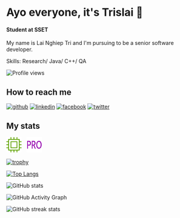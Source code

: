# Ayo everyone, it's Trislai 👋
#### Student at SSET
My name is Lai Nghiep Tri and I'm pursuing to be a senior software developer.

Skills: Research/ Java/ C++/ QA

![Profile views](https://gpvc.arturio.dev/Tri-Lai)  

## How to reach me
[<img src='https://cdn.jsdelivr.net/npm/simple-icons@3.0.1/icons/github.svg' alt='github' height='40'>](https://github.com/Tri-Lai)  [<img src='https://cdn.jsdelivr.net/npm/simple-icons@3.0.1/icons/linkedin.svg' alt='linkedin' height='40'>](https://www.linkedin.com/in/trilai/)  [<img src='https://cdn.jsdelivr.net/npm/simple-icons@3.0.1/icons/facebook.svg' alt='facebook' height='40'>](https://www.facebook.com/trislaiii)  [<img src='https://cdn.jsdelivr.net/npm/simple-icons@3.0.1/icons/twitter.svg' alt='twitter' height='40'>](https://twitter.com/trislaiii)  

## My stats
<a href='https://docs.github.com/en/developers'><img src='https://raw.githubusercontent.com/acervenky/animated-github-badges/master/assets/devbadge.gif' width='40' height='40'></a> <a href='https://github.com/pricing'><img src='https://raw.githubusercontent.com/acervenky/animated-github-badges/master/assets/pro.gif' width='40' height='40'></a> 

[![trophy](https://github-profile-trophy.vercel.app/?username=Tri-Lai)](https://github.com/ryo-ma/github-profile-trophy)

[![Top Langs](https://github-readme-stats.vercel.app/api/top-langs/?username=Tri-Lai)](https://github.com/anuraghazra/github-readme-stats)

![GitHub stats](https://github-readme-stats.vercel.app/api?username=Tri-Lai&show_icons=true)  

![GitHub Activity Graph](https://activity-graph.herokuapp.com/graph?username=Tri-Lai)  

![GitHub streak stats](https://github-readme-streak-stats.herokuapp.com/?user=Tri-Lai)  

